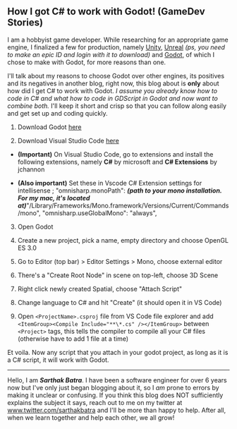 ## How I got C# to work with Godot! (GameDev Stories)

I am a hobbyist game developer. While researching for an appropriate game engine, I finalized a few for production, namely [Unity](https://unity3d.com/get-unity/download), [Unreal](https://www.unrealengine.com/en-US/auth?state=https://www.unrealengine.com/en-US/eulacheck/publishing) *(ps, you need to make an epic ID and login with it to download)* and  [Godot](https://godotengine.org/), of which I chose to make with Godot, for more reasons than one. 

I'll talk about my reasons to choose Godot over other engines, its positives and its negatives in another blog, right now, this blog about is **only** about how did I get C# to work with Godot. *I assume you already know how to code in C# and what how to code in GDScript in Godot and now want to combine both.* I'll keep it short and crisp so that you can follow along easily and get set up and coding quickly. 

1. Download Godot [here](https://godotengine.org/)

2. Download Visual Studio Code [here](https://code.visualstudio.com/Download)
-  **(Important)** On Visual Studio Code, go to extensions and install the following extensions, namely **C#** by microsoft and **C# Extensions** by jchannon

- **(Also important)** Set these in Vscode C# Extension settings for intellisense ;
        "omnisharp.monoPath": ***(path to your mono installation. For my mac, it's located at)***"/Library/Frameworks/Mono.framework/Versions/Current/Commands/mono", 
        "omnisharp.useGlobalMono": "always",

3. Open Godot

4. Create a new project, pick a name, empty directory and choose OpenGL ES 3.0

5. Go to Editor (top bar) > Editor Settings > Mono, choose external editor

6. There's a "Create Root Node" in scene on top-left, choose 3D Scene

7. Right click newly created Spatial, choose "Attach Script"

8. Change language to C# and hit "Create" (it should open it in VS Code)

9. Open ```<ProjectName>.csproj``` 
 file from VS Code file explorer and add ```<ItemGroup><Compile Include="**\*.cs" /></ItemGroup>``` between ```<Project>``` tags, this tells the compiler to compile all your C# files (otherwise have to add 1 file at a time)

Et voila. Now any script that you attach in your godot project, as long as it is a C# script, it will work with Godot. 


------------------

Hello, I am ***Sarthak Batra***. I have been a software engineer for over 6 years now but I've only just began blogging about it, so I *am* prone to errors by making it unclear or confusing. If you think this blog does NOT sufficiently explains the subject it says, reach out to me on my twitter at www.twitter.com/sarthakbatra and I'll be more than happy to help. After all, when we learn together and help each other, we all grow! 

